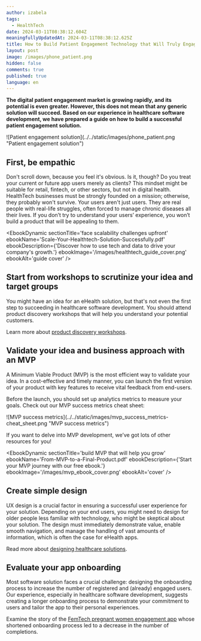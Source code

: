```yaml
---
author: izabela
tags:
  - HealthTech
date: 2024-03-11T08:38:12.604Z
meaningfullyUpdatedAt: 2024-03-11T08:38:12.625Z
title: How to Build Patient Engagement Technology that Will Truly Engage Patients
layout: post
image: /images/phone_patient.png
hidden: false
comments: true
published: true
language: en
---
```

**The digital patient engagement market is growing rapidly, and its potential is even greater. However, this does not mean that any generic solution will succeed. Based on our experience in healthcare software development, we have prepared a guide on how to build a successful patient engagement solution.**

<div className="image">![Patient engagement solution](../../static/images/phone_patient.png "Patient engagement solution")</div>

## First, be empathic

Don't scroll down, because you feel it's obvious. Is it, though? Do you treat your current or future app users merely as clients? This mindset might be suitable for retail, fintech, or other sectors, but not in digital health. HealthTech businesses must be strongly founded on a mission; otherwise, they probably won't survive. Your users aren't just users. They are real people with real-life struggles, often forced to manage chronic diseases all their lives. If you don’t try to understand your users’ experience, you won’t build a product that will be appealing to them.

<EbookDynamic sectionTitle='face scalability challenges upfront' ebookName='Scale-Your-Healthtech-Solution-Successfully.pdf' ebookDescription={'Discover how to use tech and data to drive your company\'s growth.'} ebookImage='/images/healthtech_guide_cover.png' ebookAlt='guide cover' />

## Start from workshops to scrutinize your idea and target groups

You might have an idea for an eHealth solution, but that's not even the first step to succeeding in healthcare software development. You should attend product discovery workshops that will help you understand your potential customers.

Learn more about [product discovery workshops](/our-areas/product-workshops/).

## Validate your idea and business approach with an MVP

A Minimum Viable Product (MVP) is the most efficient way to validate your idea. In a cost-effective and timely manner, you can launch the first version of your product with key features to receive vital feedback from end-users.

Before the launch, you should set up analytics metrics to measure your goals. Check out our MVP success metrics cheat sheet:

<div className="image">![MVP success metrics](../../static/images/mvp_success_metrics-cheat_sheet.png "MVP success metrics")</div>

If you want to delve into MVP development, we’ve got lots of other resources for you!

<EbookDynamic sectionTitle='build MVP that will help you grow' ebookName='From-MVP-to-a-Final-Product.pdf' ebookDescription={'Start your MVP journey with our free ebook.'} ebookImage='/images/mvp_ebook_cover.png' ebookAlt='cover' />

## Create simple design

UX design is a crucial factor in ensuring a successful user experience for your solution. Depending on your end users, you might need to design for older people less familiar with technology, who might be skeptical about your solution. The design must immediately demonstrate value, enable smooth navigation, and manage the handling of vast amounts of information, which is often the case for eHealth apps.

Read more about [designing healthcare solutions](/blog/ux-design-healthcare-medical-apps-case-study/).

## Evaluate your app onboarding

Most software solution faces a crucial challenge: designing the onboarding process to increase the number of registered and (already) engaged users. Our experience, especially in healthcare software development, suggests creating a longer onboarding process to demonstrate your commitment to users and tailor the app to their personal experiences.

Examine the story of the [FemTech pregnant women engagement app](/blog/data-driven-development-femtech-app-onboarding/) whose shortened onboarding process led to a decrease in the number of completions.